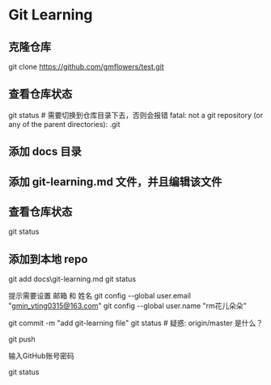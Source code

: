# Git Learning

## 克隆仓库
git clone https://github.com/gmflowers/test.git

## 查看仓库状态
git status # 需要切换到仓库目录下去，否则会报错 fatal: not a git repository (or any of the parent directories): .git

## 添加 docs 目录

## 添加 git-learning.md 文件，并且编辑该文件

## 查看仓库状态
git status

## 添加到本地 repo
git add docs\git-learning.md
git status

提示需要设置 邮箱 和 姓名
git config --global user.email "gmin_yting0315@163.com"
git config --global user.name "rm花儿朵朵"

git commit -m "add git-learning file"
git status # 疑惑: origin/master 是什么？

git push

输入GitHub账号密码

git status
